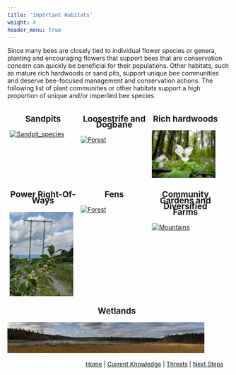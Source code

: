 ```yaml
---
title: 'Important Habitats'
weight: 4
header_menu: true
---
```


<style>
    .columnPics {
  float: left;
  width: 30%;
  padding: 5px;
}

/* Clear floats after image containers */
.row::after {
  content: "";
  clear: both;
  display: table;
}
</style>

Since many bees are closely tied to individual flower species or genera, planting and encouraging flowers that support bees that are conservation concern can quickly be beneficial for their populations. Other habitats, such as mature rich hardwoods or sand pits, support unique bee communities and deserve bee-focused management and conservation actions. The following  list of plant communities or other habitats support a high proportion of unique and/or imperiled bee species.

<!-- First ROW OF IMAGES -->
 <div class="row">
  <div class="columnPics">
     <p style="font-size: 14pt; line-height: 10pt; text-align: center;">
    <b>Sandpits</b> </p>
    <a href="habitats/Sandpits.html" target="_self"><img src="images/Sphecodes johnsonii.jpg" alt="Sandpit_species" style="width:95%; position: relative"></a>
  </div>

  <div class="columnPics">
       <p style="font-size: 14pt; line-height: 10pt; text-align: center;">
    <b>Loosestrife and Dogbane</b> </p>
    <a href="habitats/Loosestrife_dogbane.html" target="_self"><img src="https://inaturalist-open-data.s3.amazonaws.com/photos/85350669/medium.jpg" alt="Forest" style="width:95%; position: relative"></a>
  </div>

  <div class="columnPics">
         <p style="font-size: 14pt; line-height: 10pt; text-align: center;">
    <b>Rich hardwoods</b> </p>
    <a href="habitats/Rich_hardwoods.html" target="_self"><img src="images/rich_hardwoods.jpg" alt="KPM_rich_hardwoods" style="width:95%; position: relative"></a>
  </div>
</div>

<!-- Second ROW OF IMAGES -->
<div class="row">
  <div class="columnPics">
    <p style="font-size: 14pt; line-height: 10pt; text-align: center;">
    <b>Power Right-Of-Ways</b> </p>
    <a href="habitats/PowerROW.html" target="_self"><img src="images/PowerROW.jpg" alt="Powerline_winterberry_Credit_Jason_Hill" style="width:95%; position: relative"></a>
  </div>

  <div class="columnPics">
       <p style="font-size: 14pt; line-height: 10pt; text-align: center;">
    <b>Fens</b> </p>
    <a href="habitats/Fens.html" target="_self"><img src="images/Sphecodes johnsonii.jpg" alt="Forest" style="width:95%; position: relative"></a>
  </div>

  <div class="columnPics">
    <p style="font-size: 14pt; line-height: 10pt; text-align: center;">
    <b>Community Gardens and Diversified Farms</b> </p>
    <a href="habitats/Community_gardens_diversified_farms.html" target="_self"><img src="images/Sphecodes johnsonii.jpg" alt="Mountains" style="width:95%; position: relative"></a>
  </div>
</div>
<!-- Large third row of images -->
<div class="row" style="width: 98.25%">
    <p style="font-size: 14pt; line-height: 10pt; text-align: center;">
    <b>Wetlands</b> </p>
<a href="habitats/Wetlands.html" target="_self"><img src="images/Moose Bog_KPM.jpg" style="width: 90%;"></a>
</div>


<p style="font-size: 10pt; text-align: right; margin-right: 3%"><a href="https://vtecostudies.github.io/SoBees_LandingPage/">Home</a> | <a href="https://vtecostudies.github.io/SoBees_Current_Knowledge/">Current Knowledge</a> | <a href="https://vtecostudies.github.io/SoBees_Threats/">Threats</a> | <a href="https://vtecostudies.github.io/SoBees_Next_Steps/">Next Steps</a></p>
